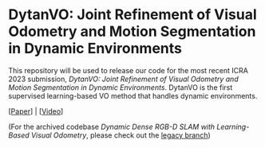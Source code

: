 # DytanVO: Joint Refinement of Visual Odometry and Motion Segmentation in Dynamic Environments

This repository will be used to release our code for the most recent ICRA 2023 submission, _DytanVO: Joint Refinement of Visual Odometry and Motion Segmentation in Dynamic Environments_. DytanVO is the first supervised learning-based VO method that handles dynamic environments. 

[[Paper](https://arxiv.org/abs/2209.08430)]  |  [[Video](https://youtu.be/6yO7RsZjSBQ)]
  
  
(For the archived codebase _Dynamic Dense RGB-D SLAM with Learning-Based Visual Odometry_, please check out the [legacy branch]([url](https://github.com/Geniussh/DytanVO/tree/archived)))
